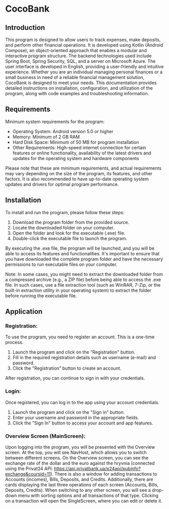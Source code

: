 <!DOCTYPE html>
<html>
<head>
</head>
<body>
  <h1>CocoBank</h1>
  <h2>Introduction</h2>
  <p>
    This program is designed to allow users to track expenses, make deposits, and perform other financial operations. It is developed using Kotlin (Android Compose), an object-oriented approach that enables a modular and interactive program structure. The backend technologies used include Spring Boot, Spring Security, SQL, and a server on Microsoft Azure. The user interface is developed in English, providing a user-friendly and intuitive experience. Whether you are an individual managing personal finances or a small business in need of a reliable financial management solution, CocoBank is designed to meet your needs. This documentation provides detailed instructions on installation, configuration, and utilization of the program, along with code examples and troubleshooting information.
  </p>
  <h2>Requirements</h2>
  <p>
    Minimum system requirements for the program:
  </p>
  <ul>
    <li>Operating System: Android version 5.0 or higher</li>
    <li>Memory: Minimum of 2 GB RAM</li>
    <li>Hard Disk Space: Minimum of 50 MB for program installation</li>
    <li>Other Requirements: High-speed internet connection for certain features or online functionality, availability of the latest drivers and updates for the operating system and hardware components</li>
  </ul>
  <p>
    Please note that these are minimum requirements, and actual requirements may vary depending on the size of the program, its features, and other factors. It is also recommended to have up-to-date operating system updates and drivers for optimal program performance.
  </p>
  <h2>Installation</h2>
  <p>
    To install and run the program, please follow these steps:
  </p>
  <ol>
    <li>Download the program folder from the provided source.</li>
    <li>Locate the downloaded folder on your computer.</li>
    <li>Open the folder and look for the executable (.exe) file.</li>
    <li>Double-click the executable file to launch the program.</li>
  </ol>
  <p>
    By executing the .exe file, the program will be launched, and you will be able to access its features and functionalities. It's important to ensure that you have downloaded the complete program folder and have the necessary permissions to run executable files on your computer.
  </p>
  <p>
    Note: In some cases, you might need to extract the downloaded folder from a compressed archive (e.g., a ZIP file) before being able to access the .exe file. In such cases, use a file extraction tool (such as WinRAR, 7-Zip, or the built-in extraction utility in your operating system) to extract the folder before running the executable file.
  </p>
  <h2>Application</h2>
  <h3>Registration:</h3>
  <p>
    To use the program, you need to register an account. This is a one-time process.
  </p>
  <ol>
    <li>Launch the program and click on the "Registration" button.</li>
    <li>Fill in the required registration details such as username (e-mail) and password.</li>
    <li>Click the "Registration" button to create an account.</li>
  </ol>
  <p>
    After registration, you can continue to sign in with your credentials.
  </p>
  <h3>Login:</h3>
  <p>
    Once registered, you can log in to the app using your account credentials.
  </p>
  <ol>
    <li>Launch the program and click on the "Sign in" button.</li>
    <li>Enter your username and password in the appropriate fields.</li>
    <li>Click the "Sign In" button to access your account and app features.</li>
  </ol>
  <h3>Overview Screen (MainScreen):</h3>
  <p>
    Upon logging into the program, you will be presented with the Overview screen. At the top, you will see NavHost, which allows you to switch between different screens. On the Overview screen, you can see the exchange rate of the dollar and the euro against the hryvnia (connected using the Privat24 API: <a href="https://api.privatbank.ua/p24api/pubinfo?exchange&coursid=11">https://api.privatbank.ua/p24api/pubinfo?exchange&coursid=11</a>). There is also a window for adding transactions to Accounts (incomes), Bills, Deposits, and Credits. Additionally, there are cards displaying the last three operations of each screen (Accounts, Bills, Deposits, Credits). When switching to any other screen, you will see a drop-down menu with sorting options and all transactions of that type. Clicking on a transaction will open the SingleScreen, where you can edit or delete it.
  </p>
</body>
</html>
